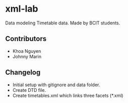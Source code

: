 # xml-lab
Data modeling Timetable data. Made by BCIT students.

## Contributors
- Khoa Nguyen
- Johnny Marin

## Changelog
- Initial setup with gitignore and data folder.
- Create DTD file.
- Create timetables.xml which links three facets (*.xml)
